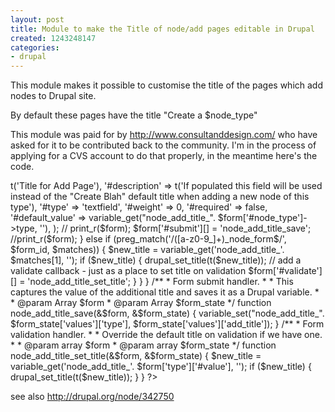 ```yaml
---
layout: post
title: Module to make the Title of node/add pages editable in Drupal
created: 1243248147
categories:
- drupal
---
```

This module makes it possible to customise the title of the pages which add nodes to Drupal site.

By default these pages have the title "Create a $node_type" 

This module was paid for by http://www.consultanddesign.com/ who have asked for it to be contributed back to the community. I'm in the process of applying for a CVS account to do that properly, in the meantime here's the code.



<?php


/**
 * Implementation of hook_form_alter
 * 
 * This contains two cases.
 * 
 * For the form that edits node types it adds a field to record an additional title.
 * 
 * The form used to add a node uses this title if it is available.
 *
 * @param Array $form
 * @param Array $form_state
 * @param String $form_id
 */
function node_add_title_form_alter(&$form, &$form_state, $form_id) {
    global $user;
    
    if ($form_id == 'node_type_form') {
        $form['identity']['add_title'] = array(
		'#title' => t('Title for Add Page'),
        '#description' => t('If populated this field will be used instead of the "Create Blah" default title when adding a new node of this type'),
		'#type' => 'textfield',
        '#weight' => 0,
		'#required' => false,
        '#default_value' => variable_get("node_add_title_". $form['#node_type']->type, ''),
        );
    //    print_r($form);
        $form['#submit'][] = 'node_add_title_save';
        //print_r($form);
    }
     else if (preg_match('/([a-z0-9_]+)_node_form$/', $form_id, $matches)) {
        $new_title = variable_get('node_add_title_'.  $matches[1], '');
        if ($new_title) {
            drupal_set_title(t($new_title));
            // add a validate callback - just as a place to set title on validation
            $form['#validate'][] = 'node_add_title_set_title';
        }
    }
}

/**
 * Form submit handler.
 * 
 * This captures the value of the additional title and saves it as a Drupal variable.
 *
 * @param Array $form
 * @param Array $form_state
 */
function node_add_title_save(&$form, &$form_state) {
    variable_set("node_add_title_". $form_state['values']['type'], $form_state['values']['add_title']);

}

/**
 * Form validation handler.
 * 
 * Override the default title on validation if we have one.
 * 
 * @param array $form
 * @param array $form_state
 */
function node_add_title_set_title(&$form, &$form_state) {
    $new_title = variable_get('node_add_title_'.  $form['type']['#value'], '');
        if ($new_title) {
            drupal_set_title(t($new_title));
        }
}

?>

see also http://drupal.org/node/342750
